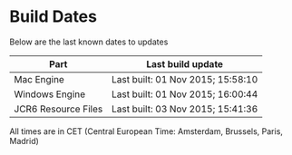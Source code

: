 # Build Dates

Below are the last known dates to updates

Part | Last build update
-----|-----
Mac Engine | Last built: 01 Nov 2015; 15:58:10
Windows Engine | Last built: 01 Nov 2015; 16:00:44
JCR6 Resource Files | Last built: 03 Nov 2015; 15:41:36
All times are in CET (Central European Time: Amsterdam, Brussels, Paris, Madrid)



